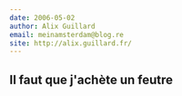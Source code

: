 ```yaml
---
date: 2006-05-02
author: Alix Guillard
email: meinamsterdam@blog.re
site: http://alix.guillard.fr/
---
```


Il faut que j'achète un feutre
---